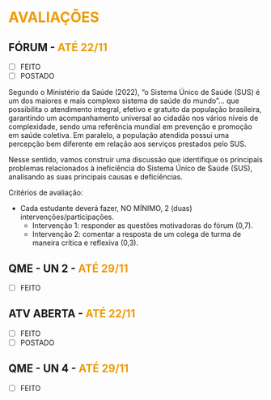# <span style="color:#ee9b02">**AVALIAÇÕES**</span>

## FÓRUM - <span style="color:#ee9b02">ATÉ 22/11</span>

- [ ] FEITO
- [ ] POSTADO

Segundo o Ministério da Saúde (2022), “o Sistema Único de Saúde (SUS) é um dos maiores e mais complexo sistema de saúde do mundo”... que possibilita o atendimento integral, efetivo e gratuito da população brasileira, garantindo um acompanhamento universal ao cidadão nos vários níveis de complexidade, sendo uma referência mundial em prevenção e promoção em saúde coletiva.
Em paralelo, a população atendida possui uma percepção bem diferente em relação aos serviços prestados pelo SUS.

Nesse sentido, vamos construir uma discussão que identifique os principais problemas relacionados à ineficiência do Sistema Único de Saúde (SUS), analisando as suas principais causas e deficiências.

Critérios de avaliação:

- Cada estudante deverá fazer, NO MÍNIMO, 2 (duas) intervenções/participações.
  - Intervenção 1: responder as questões motivadoras do fórum (0,7).
  - Intervenção 2: comentar a resposta de um colega de turma de maneira crítica e reflexiva (0,3).

## QME - UN 2 - <span style="color:#ee9b02">ATÉ 29/11</span>

- [ ] FEITO

## ATV ABERTA - <span style="color:#ee9b02">ATÉ 22/11</span>

- [ ] FEITO
- [ ] POSTADO

## QME - UN 4 - <span style="color:#ee9b02">ATÉ 29/11</span>

- [ ] FEITO